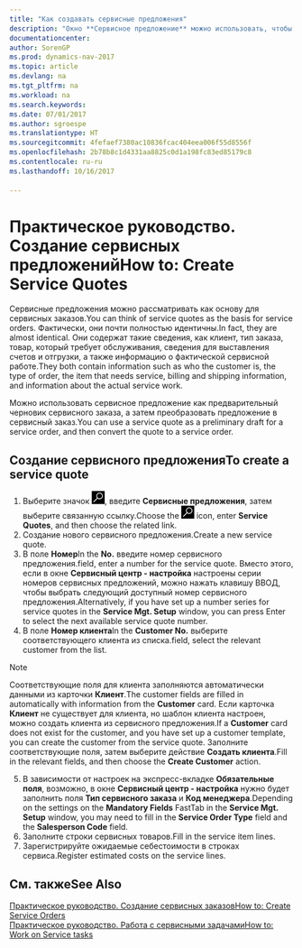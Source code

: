 ```yaml
---
title: "Как создавать сервисные предложения"
description: "Окно **Сервисное предложение** можно использовать, чтобы создавать документы, куда вводится информация о сервисе, например ремонте и обслуживании, для сервисных товаров по запросу клиента. Можно использовать сервисное предложение как предварительный черновик сервисного заказа, а затем преобразовать предложение в сервисный заказ."
documentationcenter: 
author: SorenGP
ms.prod: dynamics-nav-2017
ms.topic: article
ms.devlang: na
ms.tgt_pltfrm: na
ms.workload: na
ms.search.keywords: 
ms.date: 07/01/2017
ms.author: sgroespe
ms.translationtype: HT
ms.sourcegitcommit: 4fefaef7380ac10836fcac404eea006f55d8556f
ms.openlocfilehash: 2b78b8c1d4331aa8825c0d1a198fc83ed85179c8
ms.contentlocale: ru-ru
ms.lasthandoff: 10/16/2017

---
```

# <a name="how-to-create-service-quotes"></a><span data-ttu-id="f84d3-104">Практическое руководство. Создание сервисных предложений</span><span class="sxs-lookup"><span data-stu-id="f84d3-104">How to: Create Service Quotes</span></span>
<span data-ttu-id="f84d3-105">Сервисные предложения можно рассматривать как основу для сервисных заказов.</span><span class="sxs-lookup"><span data-stu-id="f84d3-105">You can think of service quotes as the basis for service orders.</span></span> <span data-ttu-id="f84d3-106">Фактически, они почти полностью идентичны.</span><span class="sxs-lookup"><span data-stu-id="f84d3-106">In fact, they are almost identical.</span></span> <span data-ttu-id="f84d3-107">Они содержат такие сведения, как клиент, тип заказа, товар, который требует обслуживания, сведения для выставления счетов и отгрузки, а также информацию о фактической сервисной работе.</span><span class="sxs-lookup"><span data-stu-id="f84d3-107">They both contain information such as who the customer is, the type of order, the item that needs service, billing and shipping information, and information about the actual service work.</span></span>
 
<span data-ttu-id="f84d3-108">Можно использовать сервисное предложение как предварительный черновик сервисного заказа, а затем преобразовать предложение в сервисный заказ.</span><span class="sxs-lookup"><span data-stu-id="f84d3-108">You can use a service quote as a preliminary draft for a service order, and then convert the quote to a service order.</span></span>  
  
## <a name="to-create-a-service-quote"></a><span data-ttu-id="f84d3-109">Создание сервисного предложения</span><span class="sxs-lookup"><span data-stu-id="f84d3-109">To create a service quote</span></span>  
1. <span data-ttu-id="f84d3-110">Выберите значок ![Поиск страницы или отчета](media/ui-search/search_small.png "Значок поиска страницы или отчета"), введите **Сервисные предложения**, затем выберите связанную ссылку.</span><span class="sxs-lookup"><span data-stu-id="f84d3-110">Choose the ![Search for Page or Report](media/ui-search/search_small.png "Search for Page or Report icon") icon, enter **Service Quotes**, and then choose the related link.</span></span>  
2. <span data-ttu-id="f84d3-111">Создание нового сервисного предложения.</span><span class="sxs-lookup"><span data-stu-id="f84d3-111">Create a new service quote.</span></span>  
3. <span data-ttu-id="f84d3-112">В поле **Номер**</span><span class="sxs-lookup"><span data-stu-id="f84d3-112">In the **No.**</span></span> <span data-ttu-id="f84d3-113">введите номер сервисного предложения.</span><span class="sxs-lookup"><span data-stu-id="f84d3-113">field, enter a number for the service quote.</span></span> <span data-ttu-id="f84d3-114">Вместо этого, если в окне **Сервисный центр - настройка** настроены серии номеров сервисных предложений, можно нажать клавишу ВВОД, чтобы выбрать следующий доступный номер сервисного предложения.</span><span class="sxs-lookup"><span data-stu-id="f84d3-114">Alternatively, if you have set up a number series for service quotes in the **Service Mgt. Setup** window, you can press Enter to select the next available service quote number.</span></span>  
4. <span data-ttu-id="f84d3-115">В поле **Номер клиента**</span><span class="sxs-lookup"><span data-stu-id="f84d3-115">In the **Customer No.**</span></span>  <span data-ttu-id="f84d3-116">выберите соответствующего клиента из списка.</span><span class="sxs-lookup"><span data-stu-id="f84d3-116">field, select the relevant customer from the list.</span></span>  

  > [!Note]  
  >  <span data-ttu-id="f84d3-117">Соответствующие поля для клиента заполняются автоматически данными из карточки **Клиент**.</span><span class="sxs-lookup"><span data-stu-id="f84d3-117">The customer fields are filled in automatically with information from the **Customer** card.</span></span> <span data-ttu-id="f84d3-118">Если карточка **Клиент** не существует для клиента, но шаблон клиента настроен, можно создать клиента из сервисного предложения.</span><span class="sxs-lookup"><span data-stu-id="f84d3-118">If a **Customer** card does not exist for the customer, and you have set up a customer template, you can create the customer from the service quote.</span></span> <span data-ttu-id="f84d3-119">Заполните соответствующие поля, затем выберите действие **Создать клиента**.</span><span class="sxs-lookup"><span data-stu-id="f84d3-119">Fill in the relevant fields, and then choose the **Create Customer** action.</span></span>  
  
5. <span data-ttu-id="f84d3-120">В зависимости от настроек на экспресс-вкладке **Обязательные поля**, возможно, в окне **Сервисный центр - настройка** нужно будет заполнить поля **Тип сервисного заказа** и **Код менеджера**.</span><span class="sxs-lookup"><span data-stu-id="f84d3-120">Depending on the settings on the **Mandatory Fields** FastTab in the **Service Mgt. Setup** window, you may need to fill in the **Service Order Type** field and the **Salesperson Code** field.</span></span>  
6. <span data-ttu-id="f84d3-121">Заполните строки сервисных товаров.</span><span class="sxs-lookup"><span data-stu-id="f84d3-121">Fill in the service item lines.</span></span>  
7. <span data-ttu-id="f84d3-122">Зарегистрируйте ожидаемые себестоимости в строках сервиса.</span><span class="sxs-lookup"><span data-stu-id="f84d3-122">Register estimated costs on the service lines.</span></span>  
  
## <a name="see-also"></a><span data-ttu-id="f84d3-123">См. также</span><span class="sxs-lookup"><span data-stu-id="f84d3-123">See Also</span></span>  
[<span data-ttu-id="f84d3-124">Практическое руководство. Создание сервисных заказов</span><span class="sxs-lookup"><span data-stu-id="f84d3-124">How to: Create Service Orders</span></span>](service-how-to-create-service-orders.md)  
[<span data-ttu-id="f84d3-125">Практическое руководство. Работа с сервисными задачами</span><span class="sxs-lookup"><span data-stu-id="f84d3-125">How to: Work on Service tasks</span></span>](service-how-to-work-on-service-tasks.md)  

 
